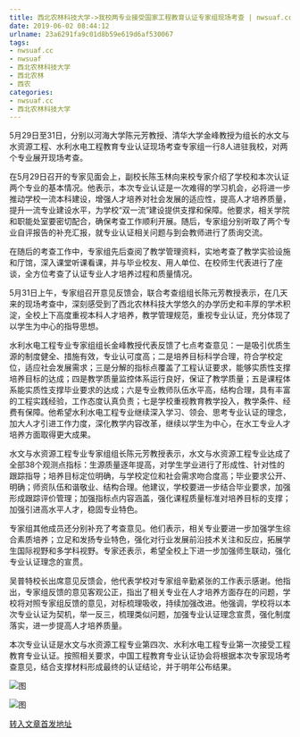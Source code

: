 ```yaml
---
title: 西北农林科技大学->我校两专业接受国家工程教育认证专家组现场考查 | nwsuaf.cc
date: 2019-06-02 08:44:12
urlname: 23a6291fa9c01d8b59e619d6af530067
tags: 
- nwsuaf.cc
- nwsuaf
- 西北农林科技大学
- 西北农林
- 西农
categories:
- nwsuaf.cc
- 西北农林科技大学
---
```



5月29日至31日，分别以河海大学陈元芳教授、清华大学金峰教授为组长的水文与水资源工程、水利水电工程教育专业认证现场考查专家组一行8人进驻我校，对两个专业展开现场考查。

在5月29日召开的专家见面会上，副校长陈玉林向来校专家介绍了学校和本次认证两个专业的基本情况。他表示，本次专业认证是一次难得的学习机会，必将进一步推动学校一流本科建设，增强人才培养对社会发展的适应性，提高人才培养质量，提升一流专业建设水平，为学校“双一流”建设提供支撑和保障。他要求，相关学院和职能处室要密切配合，确保考查工作顺利开展。随后，专家组分别听取了两个专业自评报告的补充汇报，就专业认证相关问题与到会教师进行了质询交流。

在随后的考查工作中，专家组先后查阅了教学管理资料，实地考查了教学实验设施和厅馆，深入课堂听课看课，并与毕业校友、用人单位、在校师生代表进行了座谈，全方位考查了认证专业人才培养过程和质量情况。

5月31日上午，专家组召开意见反馈会，联合考查组组长陈元芳教授表示，在几天来的现场考查中，深刻感受到了西北农林科技大学悠久的办学历史和丰厚的学术积淀，全校上下高度重视本科人才培养，教学管理规范，重视专业认证，充分体现了以学生为中心的指导思想。

水利水电工程专业专家组组长金峰教授代表反馈了七点考查意见：一是吸引优质生源的制度健全、措施有效，专业认可度高；二是培养目标科学合理，符合学校定位，适应社会发展需求；三是分解的指标点覆盖了工程认证要求，能够实质性支撑培养目标的达成；四是教学质量监控体系运行良好，保证了教学质量；五是课程体系能实质性支撑毕业要求的达成；六是专业教师队伍水平高，结构合理，具有丰富的工程实践经验，工作态度认真负责；七是学校重视教育教学投入，教学条件、经费有保障。他希望水利水电工程专业继续深入学习、领会、思考专业认证的理念，加大人才引进工作力度，深化教学内容改革，继续以学生为中心，在水工专业人才培养方面取得更大成果。

水文与水资源工程专业专家组组长陈元芳教授表示，水文与水资源工程专业达成了全部38个观测点指标：生源质量逐年提高，对学生学业进行了形成性、针对性的跟踪指导；培养目标定位明确，与学校定位和社会需求吻合度高；毕业要求公开、明确；师资队伍和谐敬业、结构合理。他建议，学校要进一步结合毕业要求，加强形成跟踪评价管理；加强指标点内容涵盖，强化课程质量标准对培养目标的支撑；加强引进高水平人才，稳固专业特色。

专家组其他成员还分别补充了考查意见。他们表示，相关专业要进一步加强学生综合素质培养；立足和发扬专业特色，强化对行业发展前沿技术关注和反应，拓展学生国际视野和多学科视野。专家还表示，希望全校上下进一步加强师生联动，强化专业认证理念的宣贯。

吴普特校长出席意见反馈会，他代表学校对专家组辛勤紧张的工作表示感谢。他指出，专家组反馈的意见客观公正，指出了相关专业在人才培养方面存在的问题，学校将对照专家组反馈的意见，对标梳理吸收，持续加强改进。他强调，学校将以本次专业认证为契机，举一反三，梳理类似问题，加强专业认证理念宣贯，强化制度落实，进一步提高人才培养质量。

本次专业认证是水文与水资源工程专业第四次、水利水电工程专业第一次接受工程教育专业认证。按照相关要求，中国工程教育专业认证协会将根据本次专家现场考查意见，结合支撑材料形成最终的认证结论，并于明年公布结果。



![图](https://news.nwsuaf.edu.cn/images/content/2019-06/20190601165409789102.jpg)

![图](https://news.nwsuaf.edu.cn/images/content/2019-06/20190601165356893061.jpg)

[转入文章首发地址](https://news.nwsuaf.edu.cn/xnxw/90001.htm)